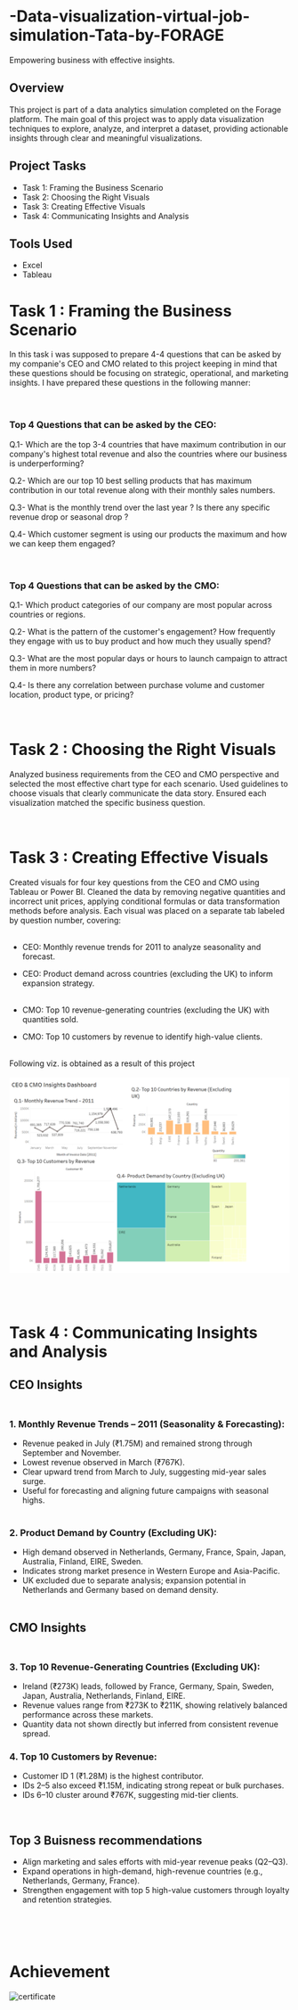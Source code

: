 # -Data-visualization-virtual-job-simulation-Tata-by-FORAGE
Empowering business with effective insights.

## Overview
This project is part of a data analytics simulation completed on the Forage platform. The main goal of this project was to apply data visualization techniques to explore, analyze, and interpret a dataset, providing actionable insights through clear and meaningful visualizations.

## Project Tasks
- Task 1: Framing the Business Scenario
- Task 2: Choosing the Right Visuals
- Task 3: Creating Effective Visuals
- Task 4: Communicating Insights and Analysis

## Tools Used
- Excel
- Tableau

# Task 1 :  Framing the Business Scenario

In this task i was supposed to prepare 4-4 questions that can be asked by my companie's CEO and CMO related to this project keeping in mind that these questions should be focusing on strategic, operational, and marketing insights. I have prepared these questions in the following manner: <br><br><br>


### Top 4 Questions  that can be asked by the CEO:

Q.1- Which are the top 3-4 countries that have maximum contribution in our company's highest total revenue and also the countries where our business is underperforming?

Q.2- Which are our top 10 best selling products that has maximum contribution in our total revenue along with their monthly sales numbers.

Q.3- What is the monthly trend over the last year ? Is there any specific revenue drop or seasonal drop ?

Q.4- Which customer segment is using our products the maximum and how we can keep them engaged?
<br><br><br>


### Top 4 Questions  that can be asked by the CMO:

Q.1- Which product categories of our company are most popular across countries or regions.

Q.2- What is the pattern of the customer's engagement? How frequently they engage with us to buy product and how much they usually spend?

Q.3- What are the most popular days or hours to launch campaign to attract them in more numbers?

Q.4- Is there any correlation between purchase volume and customer location, product type, or pricing?
<br><br><br>

# Task 2 :  Choosing the Right Visuals

Analyzed business requirements from the CEO and CMO perspective and selected the most effective chart type for each scenario. Used guidelines to choose visuals that clearly communicate the data story. Ensured each visualization matched the specific business question.<br><br><br>

# Task 3 : Creating Effective Visuals

Created visuals for four key questions from the CEO and CMO using Tableau or Power BI. Cleaned the data by removing negative quantities and incorrect unit prices, applying conditional formulas or data transformation methods before analysis. Each visual was placed on a separate tab labeled by question number, covering:<br><br>

- CEO: Monthly revenue trends for 2011 to analyze seasonality and forecast.
- CEO: Product demand across countries (excluding the UK) to inform expansion strategy. <br><br>

- CMO: Top 10 revenue-generating countries (excluding the UK) with quantities sold.
- CMO: Top 10 customers by revenue to identify high-value clients.<br><br>

Following viz. is obtained as a result of this project <br><br>
![viz](https://github.com/ManishSharma-11/-Data-visualization-virtual-job-simulation-Tata-by-FORAGE/blob/main/Screenshot%202025-09-07%20142624.png)

<br><br>
# Task 4 : Communicating Insights and Analysis

## CEO Insights<br><br>

### 1. Monthly Revenue Trends – 2011 (Seasonality & Forecasting):
- Revenue peaked in July (₹1.75M) and remained strong through September and November.
- Lowest revenue observed in March (₹767K).
- Clear upward trend from March to July, suggesting mid-year sales surge.
- Useful for forecasting and aligning future campaigns with seasonal highs.<br><br>

### 2. Product Demand by Country (Excluding UK):

- High demand observed in Netherlands, Germany, France, Spain, Japan, Australia, Finland, EIRE, Sweden.
- Indicates strong market presence in Western Europe and Asia-Pacific.
- UK excluded due to separate analysis; expansion potential in Netherlands and Germany based on demand density.
<br><br>

## CMO Insights<br><br>

### 3. Top 10 Revenue-Generating Countries (Excluding UK):
- Ireland (₹273K) leads, followed by France, Germany, Spain, Sweden, Japan, Australia, Netherlands, Finland, EIRE.
- Revenue values range from ₹273K to ₹211K, showing relatively balanced performance across these markets.
- Quantity data not shown directly but inferred from consistent revenue spread.

### 4. Top 10 Customers by Revenue:
- Customer ID 1 (₹1.28M) is the highest contributor.
- IDs 2–5 also exceed ₹1.15M, indicating strong repeat or bulk purchases.
- IDs 6–10 cluster around ₹767K, suggesting mid-tier clients.

<br>

## Top 3 Buisness recommendations<br>

- Align marketing and sales efforts with mid-year revenue peaks (Q2–Q3).
- Expand operations in high-demand, high-revenue countries (e.g., Netherlands, Germany, France).
- Strengthen engagement with top 5 high-value customers through loyalty and retention strategies.

<br><br><br>

# Achievement 
![certificate]()

